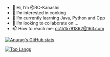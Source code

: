 - 👋 Hi, I’m @RC-Kanashii
- 👀 I’m interested in cooking
- 🌱 I’m currently learning Java, Python and Cpp
- 💞️ I’m looking to collaborate on ...
- 📫 How to reach me: cc1515781862@163.com

<!---
RC-Kanashii/RC-Kanashii is a ✨ special ✨ repository because its `README.md` (this file) appears on your GitHub profile.
You can click the Preview link to take a look at your changes.
--->

[![Anurag's GitHub stats](https://github-readme-stats.vercel.app/api?username=RC-Kanashii&count_private=true&show_icons=true)](https://github.com/anuraghazra/github-readme-stats)

[![Top Langs](https://github-readme-stats.vercel.app/api/top-langs/?username=RC-Kanashii&layout=compact)](https://github.com/anuraghazra/github-readme-stats)
